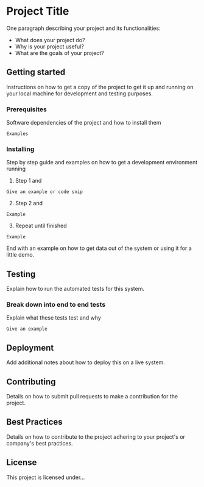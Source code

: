# Project Title
One paragraph describing your project and its functionalities:
- What does your project do?
- Why is your project useful?
- What are the goals of your project?

## Getting started
Instructions on how to get a copy of the project to get it up and running on your local machine for development and testing purposes.

### Prerequisites
Software dependencies of the project and how to install them
```
Examples
```
### Installing
Step by step guide and examples on how to get a development environment running
1. Step 1 and
```
Give an example or code snip
```
2. Step 2 and
```
Example
```
3. Repeat until finished
```
Example
```
End with an example on how to get data out of the system or using it for a little demo.

## Testing
Explain how to run the automated tests for this system.

### Break down into end to end tests
Explain what these tests test and why
```
Give an example
```
## Deployment
Add additional notes about how to deploy this on a live system.

## Contributing
Details on how to submit pull requests to make a contribution for the project.

## Best Practices
Details on how to contribute to the project adhering to your project's or company's best practices.

## License
This project is licensed under...
